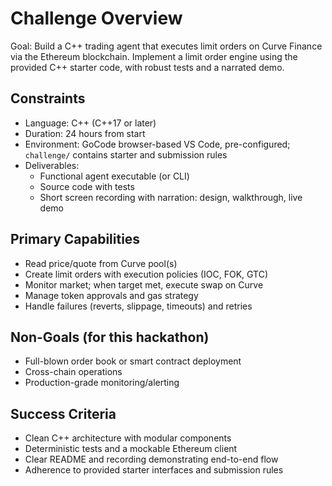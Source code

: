 # Challenge Overview

Goal: Build a C++ trading agent that executes limit orders on Curve Finance via the Ethereum blockchain. Implement a limit order engine using the provided C++ starter code, with robust tests and a narrated demo.

## Constraints
- Language: C++ (C++17 or later)
- Duration: 24 hours from start
- Environment: GoCode browser-based VS Code, pre-configured; `challenge/` contains starter and submission rules
- Deliverables:
  - Functional agent executable (or CLI)
  - Source code with tests
  - Short screen recording with narration: design, walkthrough, live demo

## Primary Capabilities
- Read price/quote from Curve pool(s)
- Create limit orders with execution policies (IOC, FOK, GTC)
- Monitor market; when target met, execute swap on Curve
- Manage token approvals and gas strategy
- Handle failures (reverts, slippage, timeouts) and retries

## Non-Goals (for this hackathon)
- Full-blown order book or smart contract deployment
- Cross-chain operations
- Production-grade monitoring/alerting

## Success Criteria
- Clean C++ architecture with modular components
- Deterministic tests and a mockable Ethereum client
- Clear README and recording demonstrating end-to-end flow
- Adherence to provided starter interfaces and submission rules

